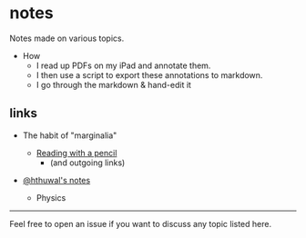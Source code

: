 
# notes

Notes made on various topics.

* How
    - I read up PDFs on my iPad and annotate them. 
    - I then use a script to export these annotations to markdown. 
    - I go through the markdown & hand-edit it

## links

* The habit of "marginalia"
    - [Reading with a pencil](https://austinkleon.com/2018/08/30/reading-with-a-pencil/)
        + (and outgoing links)

* [@hthuwal's notes](https://github.com/hthuwal/notes)
    - Physics

---

<!-- Even though this repo has no code,  -->

<!-- All topics listed here are interesting to me, so if you want to  -->

Feel free to open an issue if you want to discuss any topic listed here.
